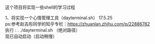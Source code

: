 这个项目将实现一些shell的学习过程
 
 1、将实现一个心情管理工具（dayterminal.sh） 17.5.25   
 <br />ps:参考赵吉彤同学的知乎专栏：https://zhuanlan.zhihu.com/p/22886782 
 <br />执行 : . ./dayterminal.sh （绝对路径）<br />
 现已自动启动（启动稍慢）
 
